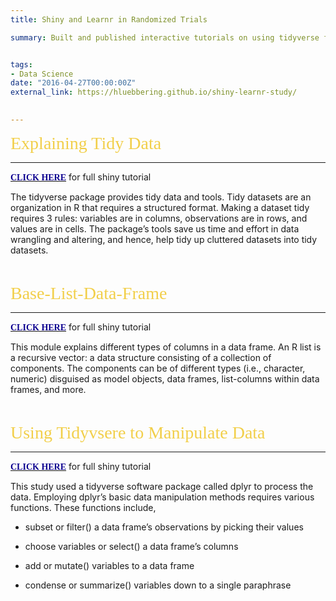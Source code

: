 ```yaml
---
title: Shiny and Learnr in Randomized Trials 

summary: Built and published interactive tutorials on using tidyverse for data analysis and generated randomized trials using shiny and learnr software.


tags:
- Data Science
date: "2016-04-27T00:00:00Z"
external_link: https://hluebbering.github.io/shiny-learnr-study/

  
---
```


<span style="color: #f2cf4a; font-family: Babas; font-size: 2em;">Explaining Tidy Data</span>

***
[<span style="color:#0c008f; font-family: Babas;">**CLICK HERE**</span>](https://hannahluebbering.shinyapps.io/tidy-tutorial/) 
for full shiny tutorial

The tidyverse package provides tidy data and tools. Tidy datasets are an organization in R that requires a structured format. Making a dataset tidy requires 3 rules: variables are in columns, observations are in rows, and values are in cells. The package’s tools save us time and effort in data wrangling and altering, and hence, help tidy up cluttered datasets into tidy datasets. 

<p>&nbsp;</p>


<span style="color: #f2cf4a; font-family: Babas; font-size: 2em;">Base-List-Data-Frame </span>

***

[<span style="color:#0c008f; font-family: Babas;">**CLICK HERE**</span>](https://hannahluebbering.shinyapps.io/base-list-data-frame/) 
for full shiny tutorial


This module explains different types of columns in a data frame. An R list is a recursive vector: a data structure consisting of a collection of components. The components can be of different types (i.e., character, numeric) disguised as model objects, data frames, list-columns within data frames, and more.

<p>&nbsp;</p>


<span style="color: #f2cf4a; font-family: Babas; font-size: 2em;">Using Tidyvsere to Manipulate Data</span>

***

[<span style="color:#0c008f; font-family: Babas;">**CLICK HERE**</span>](https://hannahluebbering.shinyapps.io/Tidyverse_manipulating_data/) 
for full shiny tutorial


This study used a tidyverse software package called dplyr to process the data. Employing dplyr’s basic data manipulation methods requires various functions. These functions include, 

  - subset or filter() a data frame’s observations by picking their values

  - choose variables or select() a data frame’s columns 

  - add or mutate() variables to a data frame 

  - condense or summarize() variables down to a single paraphrase

<p>&nbsp;</p>

